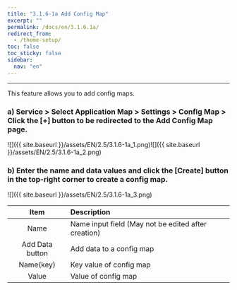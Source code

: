 ```yaml
---
title: "3.1.6-1a Add Config Map"
excerpt: ""
permalink: /docs/en/3.1.6.1a/
redirect_from:
  - /theme-setup/
toc: false
toc_sticky: false
sidebar:
  nav: "en"
---
```



---
This feature allows you to add config maps.

### a\) Service > Select Application Map > Settings > Config Map > Click the [+] button to be redirected to the Add Config Map page.
![]({{ site.baseurl }}/assets/EN/2.5/3.1.6-1a_1.png)![]({{ site.baseurl }}/assets/EN/2.5/3.1.6-1a_2.png)

### b\) Enter the name and data values and click the [Create] button in the top-right corner to create a config map.
![]({{ site.baseurl }}/assets/EN/2.5/3.1.6-1a_3.png)

| **Item** | **Description** |
| :---: | :--- |
| Name | Name input field \(May not be edited after creation\) |
| Add Data button | Add data to a config map |
| Name(key) | Key value of config map |
| Value | Value of config map |
